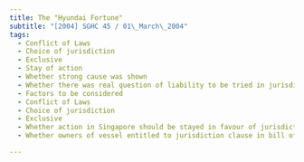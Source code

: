 ```yaml
---
title: The "Hyundai Fortune" 
subtitle: "[2004] SGHC 45 / 01\_March\_2004"
tags:
  - Conflict of Laws
  - Choice of jurisdiction
  - Exclusive
  - Stay of action
  - Whether strong cause was shown
  - Whether there was real question of liability to be tried in jurisdiction of choice
  - Factors to be considered
  - Conflict of Laws
  - Choice of jurisdiction
  - Exclusive
  - Whether action in Singapore should be stayed in favour of jurisdiction of choice in bill of lading
  - Whether owners of vessel entitled to jurisdiction clause in bill of lading

---
```



